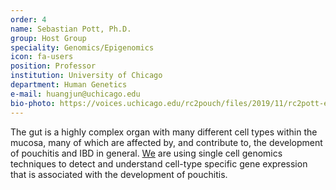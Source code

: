 ```yaml
---
order: 4
name: Sebastian Pott, Ph.D.
group: Host Group
speciality: Genomics/Epigenomics
icon: fa-users
position: Professor
institution: University of Chicago
department: Human Genetics
e-mail: huangjun@uchicago.edu
bio-photo: https://voices.uchicago.edu/rc2pouch/files/2019/11/rc2pott-e1573842181525.jpg
---
```


The gut is a highly complex organ with many different cell types within the mucosa, many of which are affected by, and contribute to, the development of pouchitis and IBD in general. [We](https://genes.uchicago.edu/admin/person/sebastian-pott) are using single cell genomics techniques to detect and understand cell-type specific gene expression that is associated with the development of pouchitis.
